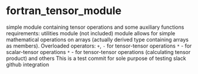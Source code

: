 # fortran_tensor_module
simple module containing tensor operations and some auxiliary functions
requirements: utilities module (not included)
module allows for simple mathematical operations on arrays (actually derived type containing arrays as members).
Overloaded operators: 
`+`, `-` for tensor-tensor operations
`*` - for scalar-tensor operations
`*` - for tensor-tensor operations (calculating tensor product)
and others
This is a test commit for sole purpose of testing slack github integration
